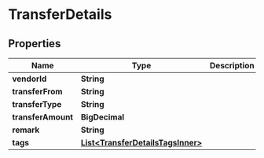 

# TransferDetails


## Properties

| Name | Type | Description | Notes |
|------------ | ------------- | ------------- | -------------|
|**vendorId** | **String** |  |  [optional] |
|**transferFrom** | **String** |  |  [optional] |
|**transferType** | **String** |  |  [optional] |
|**transferAmount** | **BigDecimal** |  |  [optional] |
|**remark** | **String** |  |  [optional] |
|**tags** | [**List&lt;TransferDetailsTagsInner&gt;**](TransferDetailsTagsInner.md) |  |  [optional] |



